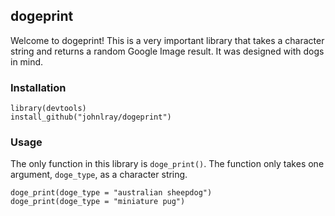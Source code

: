 ## dogeprint

Welcome to dogeprint! This is a very important library that takes a character string and returns a random Google Image result. It was designed with dogs in mind.

### Installation
```{r}
library(devtools)
install_github("johnlray/dogeprint")
```

### Usage
The only function in this library is `doge_print()`. The function only takes one argument, `doge_type`, as a character string.

```{r}
doge_print(doge_type = "australian sheepdog")
doge_print(doge_type = "miniature pug")
```